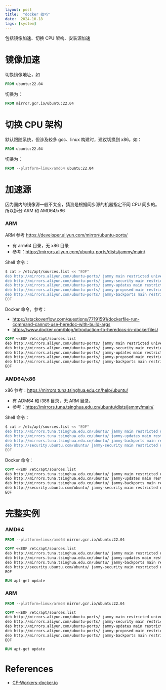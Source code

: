 ```yaml
---
layout: post
title:  "docker 技巧"
date:  2024-10-18
tags: [system]
---
```


  包括镜像加速、切换 CPU 架构、安装源加速

# 镜像加速

  切换镜像地址，如

```dockerfile
FROM ubuntu:22.04
```

  切换为：

```dockerfile
FROM mirror.gcr.io/ubuntu:22.04
```

# 切换 CPU 架构

  默认跟随系统，但涉及较多 gcc、linux 构建时，建议切换到 x86，如：

```dockerfile
FROM ubuntu:22.04
```

切换为：

```dockerfile
FROM --platform=linux/amd64 ubuntu:22.04
```

# 加速源

  因为国内的镜像源一般不太全，猜测是根据同步源的机器指定不同 CPU 同步的。所以拆分 ARM 和 AMD64/x86

### ARM

  ARM 参考 https://developer.aliyun.com/mirror/ubuntu-ports/

  * 有 arm64 目录，无 x86 目录
  * 参考：https://mirrors.aliyun.com/ubuntu-ports/dists/jammy/main/


  Shell 命令：

```sh
$ cat > /etc/apt/sources.list << "EOF"
deb http://mirrors.aliyun.com/ubuntu-ports/ jammy main restricted universe multiverse
deb http://mirrors.aliyun.com/ubuntu-ports/ jammy-security main restricted universe multiverse
deb http://mirrors.aliyun.com/ubuntu-ports/ jammy-updates main restricted universe multiverse
deb http://mirrors.aliyun.com/ubuntu-ports/ jammy-proposed main restricted universe multiverse
deb http://mirrors.aliyun.com/ubuntu-ports/ jammy-backports main restricted universe multiverse
EOF
```

  Docker 命令，参考：
* https://stackoverflow.com/questions/77191591/dockerfile-run-command-cannot-use-heredoc-with-build-args
* https://www.docker.com/blog/introduction-to-heredocs-in-dockerfiles/

```dockerfile
COPY <<EOF /etc/apt/sources.list
deb http://mirrors.aliyun.com/ubuntu-ports/ jammy main restricted universe multiverse
deb http://mirrors.aliyun.com/ubuntu-ports/ jammy-security main restricted universe multiverse
deb http://mirrors.aliyun.com/ubuntu-ports/ jammy-updates main restricted universe multiverse
deb http://mirrors.aliyun.com/ubuntu-ports/ jammy-proposed main restricted universe multiverse
deb http://mirrors.aliyun.com/ubuntu-ports/ jammy-backports main restricted universe multiverse
EOF
```

### AMD64/x86

  x86 参考：https://mirrors.tuna.tsinghua.edu.cn/help/ubuntu/

  * 有 ADM64 和 i386 目录，无 ARM 目录，
  * 参考：https://mirrors.tuna.tsinghua.edu.cn/ubuntu/dists/jammy/main/


  Shell 命令：

```sh
$ cat > /etc/apt/sources.list << "EOF"
deb http://mirrors.tuna.tsinghua.edu.cn/ubuntu/ jammy main restricted universe multiverse
deb http://mirrors.tuna.tsinghua.edu.cn/ubuntu/ jammy-updates main restricted universe multiverse
deb http://mirrors.tuna.tsinghua.edu.cn/ubuntu/ jammy-backports main restricted universe multiverse
deb http://security.ubuntu.com/ubuntu/ jammy-security main restricted universe multiverse
EOF
```

Docker 命令：

```dockerfile
COPY <<EOF /etc/apt/sources.list
deb http://mirrors.tuna.tsinghua.edu.cn/ubuntu/ jammy main restricted universe multiverse
deb http://mirrors.tuna.tsinghua.edu.cn/ubuntu/ jammy-updates main restricted universe multiverse
deb http://mirrors.tuna.tsinghua.edu.cn/ubuntu/ jammy-backports main restricted universe multiverse
deb http://security.ubuntu.com/ubuntu/ jammy-security main restricted universe multiverse
EOF
```


# 完整实例

### AMD64

```dockerfile
FROM --platform=linux/amd64 mirror.gcr.io/ubuntu:22.04

COPY <<EOF /etc/apt/sources.list
deb http://mirrors.tuna.tsinghua.edu.cn/ubuntu/ jammy main restricted universe multiverse
deb http://mirrors.tuna.tsinghua.edu.cn/ubuntu/ jammy-updates main restricted universe multiverse
deb http://mirrors.tuna.tsinghua.edu.cn/ubuntu/ jammy-backports main restricted universe multiverse
deb http://security.ubuntu.com/ubuntu/ jammy-security main restricted universe multiverse
EOF

RUN apt-get update
```

### ARM

```dockerfile
FROM --platform=linux/arm64 mirror.gcr.io/ubuntu:22.04

COPY <<EOF /etc/apt/sources.list
deb http://mirrors.aliyun.com/ubuntu-ports/ jammy main restricted universe multiverse
deb http://mirrors.aliyun.com/ubuntu-ports/ jammy-security main restricted universe multiverse
deb http://mirrors.aliyun.com/ubuntu-ports/ jammy-updates main restricted universe multiverse
deb http://mirrors.aliyun.com/ubuntu-ports/ jammy-proposed main restricted universe multiverse
deb http://mirrors.aliyun.com/ubuntu-ports/ jammy-backports main restricted universe multiverse
EOF

RUN apt-get update
```


# References

* [CF-Workers-docker.io](https://github.com/cmliu/CF-Workers-docker.io?tab=readme-ov-file)
